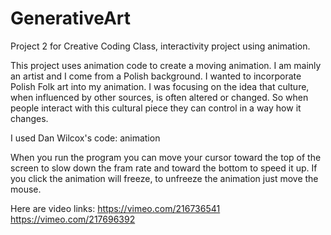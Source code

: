 # GenerativeArt
Project 2 for Creative Coding Class, interactivity project using animation.

This project uses animation code to create a moving animation.
I am mainly an artist and I come from a Polish background. I wanted to incorporate Polish Folk art into my animation. I was focusing on the idea that culture, when influenced by other sources, is often altered or changed. So when people interact with this cultural piece they can control in a way how it changes.

I used Dan Wilcox's code:
animation

When you run the program you can move your cursor toward the top of the screen to slow down the fram rate and toward the bottom to speed it up. If you click the animation will freeze, to unfreeze the animation just move the mouse.

Here are video links:
https://vimeo.com/216736541
https://vimeo.com/217696392
